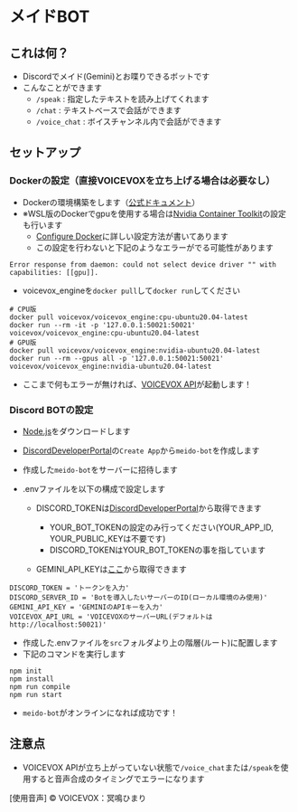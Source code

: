 # メイドBOT
## これは何？
- Discordでメイド(Gemini)とお喋りできるボットです
- こんなことができます
    - `/speak` : 指定したテキストを読み上げてくれます
    - `/chat` : テキストベースで会話ができます
    - `/voice_chat` : ボイスチャンネル内で会話ができます
## セットアップ
### Dockerの設定（直接VOICEVOXを立ち上げる場合は必要なし）
- Dockerの環境構築をします（[公式ドキュメント](https://docs.docker.com/engine/install/ubuntu/)）
- ※WSL版のDockerでgpuを使用する場合は[Nvidia Container Toolkit](https://docs.nvidia.com/datacenter/cloud-native/container-toolkit/latest/install-guide.html)の設定も行います
    - [Configure Docker](https://docs.nvidia.com/datacenter/cloud-native/container-toolkit/latest/install-guide.html#:~:text=NVIDIA%20Container%20Toolkit.-,Configuring%20Docker,-%23)に詳しい設定方法が書いてあります
    - この設定を行わないと下記のようなエラーがでる可能性があります
```shell
Error response from daemon: could not select device driver "" with capabilities: [[gpu]].
```

- voicevox_engineを`docker pull`して`docker run`してください
```shell
# CPU版
docker pull voicevox/voicevox_engine:cpu-ubuntu20.04-latest
docker run --rm -it -p '127.0.0.1:50021:50021' voicevox/voicevox_engine:cpu-ubuntu20.04-latest
# GPU版
docker pull voicevox/voicevox_engine:nvidia-ubuntu20.04-latest
docker run --rm --gpus all -p '127.0.0.1:50021:50021' voicevox/voicevox_engine:nvidia-ubuntu20.04-latest
```
- ここまで何もエラーが無ければ、[VOICEVOX API](http://localhost:50021)が起動します！

### Discord BOTの設定
- [Node.js](https://nodejs.org/ja/download)をダウンロードします
- [DiscordDeveloperPortal](https://discord.com/developers/docs/quick-start/getting-started)の`Create App`から`meido-bot`を作成します
- 作成した`meido-bot`をサーバーに招待します

- .envファイルを以下の構成で設定します
    - DISCORD_TOKENは[DiscordDeveloperPortal](https://discord.com/developers/docs/quick-start/getting-started)から取得できます
        - YOUR_BOT_TOKENの設定のみ行ってください(YOUR_APP_ID, YOUR_PUBLIC_KEYは不要です)
        - DISCORD_TOKENはYOUR_BOT_TOKENの事を指しています

    - GEMINI_API_KEYは[ここ](https://aistudio.google.com/prompts/new_chat)から取得できます
```
DISCORD_TOKEN = 'トークンを入力'
DISCORD_SERVER_ID = 'Botを導入したいサーバーのID(ローカル環境のみ使用)'
GEMINI_API_KEY = 'GEMINIのAPIキーを入力'
VOICEVOX_API_URL = 'VOICEVOXのサーバーURL(デフォルトはhttp://localhost:50021)'
```
- 作成した.envファイルを`src`フォルダより上の階層(ルート)に配置します
- 下記のコマンドを実行します
```shell
npm init
npm install
npm run compile
npm run start
```
- `meido-bot`がオンラインになれば成功です！

## 注意点
- VOICEVOX APIが立ち上がっていない状態で`/voice_chat`または`/speak`を使用すると音声合成のタイミングでエラーになります

[使用音声]
&copy; VOICEVOX：冥鳴ひまり
